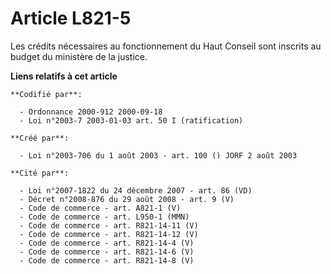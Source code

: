 # Article L821-5

Les crédits nécessaires au fonctionnement du Haut Conseil sont inscrits au budget du ministère de la justice.

**Liens relatifs à cet article**

	**Codifié par**:

	  - Ordonnance 2000-912 2000-09-18
	  - Loi n°2003-7 2003-01-03 art. 50 I (ratification)

	**Créé par**:

	  - Loi n°2003-706 du 1 août 2003 - art. 100 () JORF 2 août 2003

	**Cité par**:

	  - Loi n°2007-1822 du 24 décembre 2007 - art. 86 (VD)
	  - Décret n°2008-876 du 29 août 2008 - art. 9 (V)
	  - Code de commerce - art. A821-1 (V)
	  - Code de commerce - art. L950-1 (MMN)
	  - Code de commerce - art. R821-14-11 (V)
	  - Code de commerce - art. R821-14-12 (V)
	  - Code de commerce - art. R821-14-4 (V)
	  - Code de commerce - art. R821-14-6 (V)
	  - Code de commerce - art. R821-14-8 (V)
